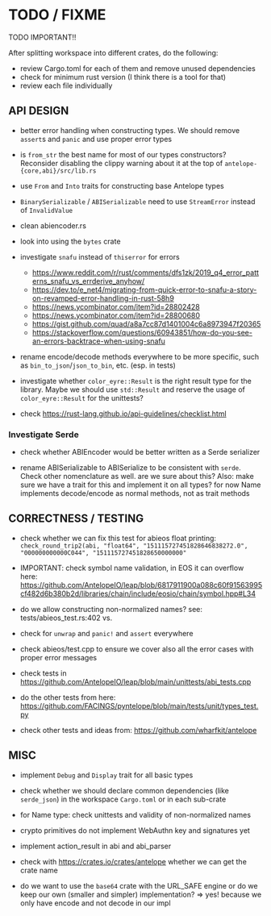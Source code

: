 # TODO / FIXME

TODO IMPORTANT!!

After splitting workspace into different crates, do the following:
- review Cargo.toml for each of them and remove unused dependencies
- check for minimum rust version (I think there is a tool for that)
- review each file individually


## API DESIGN

- better error handling when constructing types. We should remove `assert`s and `panic` and use proper error types

- is `from_str` the best name for most of our types constructors? Reconsider disabling the clippy warning
  about it at the top of `antelope-{core,abi}/src/lib.rs`

- use `From` and `Into` traits for constructing base Antelope types

- `BinarySerializable` / `ABISerializable` need to use `StreamError` instead of `InvalidValue`

- clean abiencoder.rs

- look into using the `bytes` crate

- investigate `snafu` instead of `thiserror` for errors
  - <https://www.reddit.com/r/rust/comments/dfs1zk/2019_q4_error_patterns_snafu_vs_errderive_anyhow/>
  - <https://dev.to/e_net4/migrating-from-quick-error-to-snafu-a-story-on-revamped-error-handling-in-rust-58h9>
  - <https://news.ycombinator.com/item?id=28802428>
  - <https://news.ycombinator.com/item?id=28800680>
  - <https://gist.github.com/quad/a8a7cc87d1401004c6a8973947f20365>
  - <https://stackoverflow.com/questions/60943851/how-do-you-see-an-errors-backtrace-when-using-snafu>

- rename encode/decode methods everywhere to be more specific, such as `bin_to_json`/`json_to_bin`, etc. (esp. in tests)

- investigate whether `color_eyre::Result` is the right result type for the library. Maybe we should use `std::Result` and reserve the usage of `color_eyre::Result` for the unittests?

- check <https://rust-lang.github.io/api-guidelines/checklist.html>

### Investigate Serde

- check whether ABIEncoder would be better written as a Serde serializer

- rename ABISerializable to ABISerialize to be consistent with `serde`. Check other nomenclature as well.
  are we sure about this?
  Also: make sure we have a trait for this and implement it on all types? for now Name implements decode/encode as normal methods, not as trait methods


## CORRECTNESS / TESTING

- check whether we can fix this test for abieos float printing:
  `check_round_trip2(abi, "float64", "151115727451828646838272.0", "000000000000C044", "151115727451828650000000"`

- IMPORTANT: check symbol name validation, in EOS it can overflow here:
  <https://github.com/AntelopeIO/leap/blob/6817911900a088c60f91563995cf482d6b380b2d/libraries/chain/include/eosio/chain/symbol.hpp#L34>

- do we allow constructing non-normalized names?
  see: tests/abieos_test.rs:402 vs.

- check for `unwrap` and `panic!` and `assert` everywhere

- check abieos/test.cpp to ensure we cover also all the error cases with proper error messages

- check tests in https://github.com/AntelopeIO/leap/blob/main/unittests/abi_tests.cpp

- do the other tests from here: <https://github.com/FACINGS/pyntelope/blob/main/tests/unit/types_test.py>

- check other tests and ideas from: https://github.com/wharfkit/antelope


## MISC

- implement `Debug` and `Display` trait for all basic types

- check whether we should declare common dependencies (like `serde_json`) in the workspace `Cargo.toml`
  or in each sub-crate

- for Name type: check unittests and validity of non-normalized names

- crypto primitives do not implement WebAuthn key and signatures yet

- implement action_result in abi and abi_parser

- check with <https://crates.io/crates/antelope> whether we can get the crate name

- do we want to use the `base64` crate with the URL_SAFE engine or do we keep our own (smaller and simpler) implementation? => yes! because we only have encode and not decode in our impl
